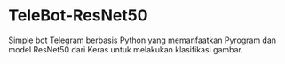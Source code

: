 # TeleBot-ResNet50
Simple bot Telegram berbasis Python yang memanfaatkan Pyrogram dan model ResNet50 dari Keras untuk melakukan klasifikasi gambar.
